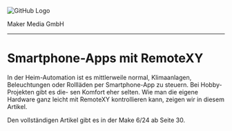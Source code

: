 ![GitHub Logo](http://www.heise.de/make/icons/make_logo.png)

Maker Media GmbH

***

# Smartphone-Apps mit RemoteXY

In der Heim-Automation ist es mittlerweile normal, Klimaanlagen, Beleuchtungen 
oder Rollläden per Smartphone-App zu steuern. Bei Hobby-Projekten gibt es die-
sen Komfort eher selten. Wie man die eigene Hardware ganz leicht mit RemoteXY 
kontrollieren kann, zeigen wir in diesem Artikel.



Den vollständigen Artikel gibt es in der Make 6/24 ab Seite 30.
